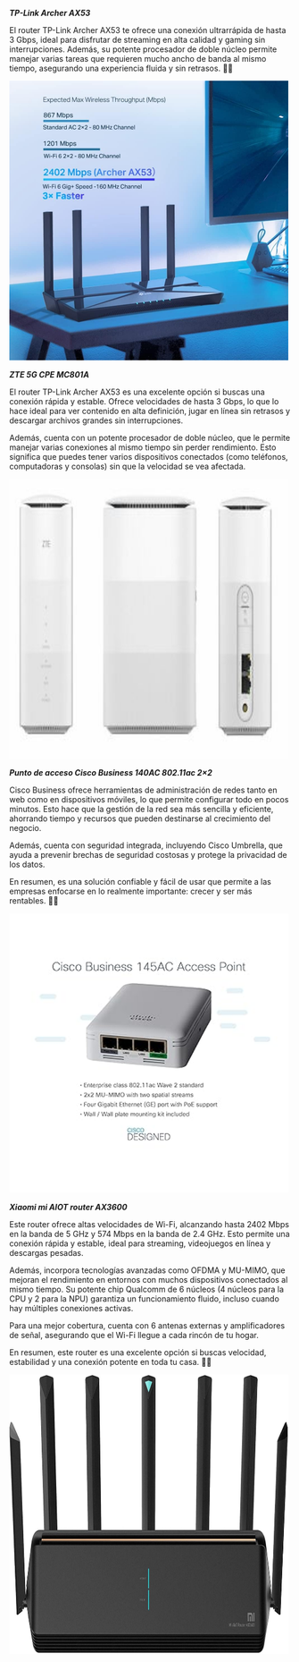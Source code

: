 
**_TP-Link Archer AX53_**

El router TP-Link Archer AX53 te ofrece una conexión ultrarrápida de hasta 3 Gbps, ideal para disfrutar de streaming en alta calidad y gaming sin interrupciones. Además, su potente procesador de doble núcleo permite manejar varias tareas que requieren mucho ancho de banda al mismo tiempo, asegurando una experiencia fluida y sin retrasos. 🚀📶

<img src="img/Tplink.jpg" alt="TP-Link" width="500" height="500">

**_ZTE 5G CPE MC801A_**

El router TP-Link Archer AX53 es una excelente opción si buscas una conexión rápida y estable. Ofrece velocidades de hasta 3 Gbps, lo que lo hace ideal para ver contenido en alta definición, jugar en línea sin retrasos y descargar archivos grandes sin interrupciones.

Además, cuenta con un potente procesador de doble núcleo, que le permite manejar varias conexiones al mismo tiempo sin perder rendimiento. Esto significa que puedes tener varios dispositivos conectados (como teléfonos, computadoras y consolas) sin que la velocidad se vea afectada.

<img src="img/ZTE.jpg" alt="ZTE" width="500" height="500">

**_Punto de acceso Cisco Business 140AC 802.11ac 2×2_**

Cisco Business ofrece herramientas de administración de redes tanto en web como en dispositivos móviles, lo que permite configurar todo en pocos minutos. Esto hace que la gestión de la red sea más sencilla y eficiente, ahorrando tiempo y recursos que pueden destinarse al crecimiento del negocio.

Además, cuenta con seguridad integrada, incluyendo Cisco Umbrella, que ayuda a prevenir brechas de seguridad costosas y protege la privacidad de los datos.

En resumen, es una solución confiable y fácil de usar que permite a las empresas enfocarse en lo realmente importante: crecer y ser más rentables. 🚀🔐

<img src="img/Cisco_router.jpg" alt="Cisco_router" width="500" height="500">

**_Xiaomi mi AIOT router AX3600_**

Este router ofrece altas velocidades de Wi-Fi, alcanzando hasta 2402 Mbps en la banda de 5 GHz y 574 Mbps en la banda de 2.4 GHz. Esto permite una conexión rápida y estable, ideal para streaming, videojuegos en línea y descargas pesadas.

Además, incorpora tecnologías avanzadas como OFDMA y MU-MIMO, que mejoran el rendimiento en entornos con muchos dispositivos conectados al mismo tiempo. Su potente chip Qualcomm de 6 núcleos (4 núcleos para la CPU y 2 para la NPU) garantiza un funcionamiento fluido, incluso cuando hay múltiples conexiones activas.

Para una mejor cobertura, cuenta con 6 antenas externas y amplificadores de señal, asegurando que el Wi-Fi llegue a cada rincón de tu hogar.

En resumen, este router es una excelente opción si buscas velocidad, estabilidad y una conexión potente en toda tu casa. 🚀📶

<img src="img/XIAOMI.jpg" alt="Xiaomi" width="500" height="500">
